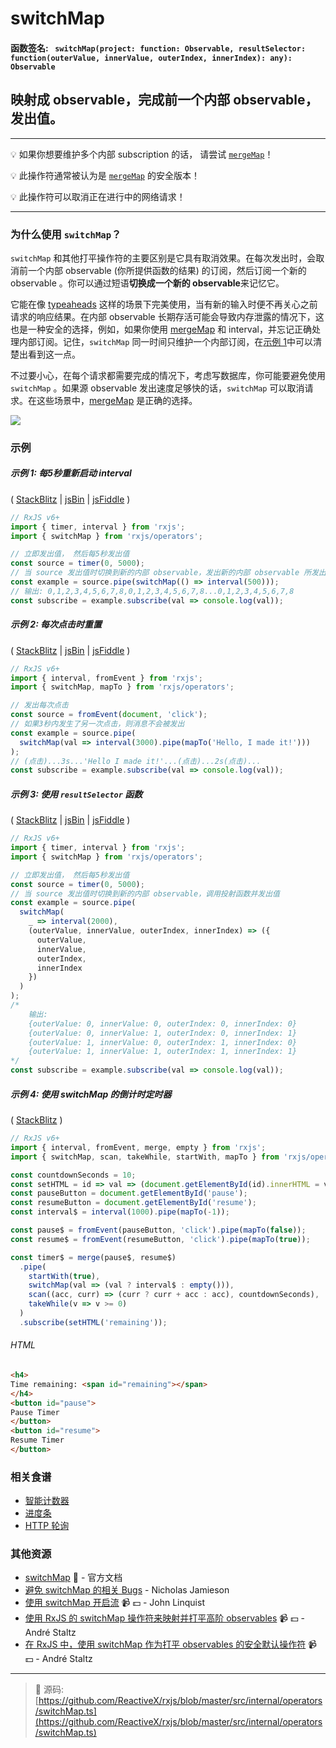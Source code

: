 # switchMap

#### 函数签名: ` switchMap(project: function: Observable, resultSelector: function(outerValue, innerValue, outerIndex, innerIndex): any): Observable`

## 映射成 observable，完成前一个内部 observable，发出值。

---

:bulb: 如果你想要维护多个内部 subscription 的话， 请尝试 [`mergeMap`](mergemap.md)！

:bulb: 此操作符通常被认为是 [`mergeMap`](mergemap.md) 的安全版本！

:bulb: 此操作符可以取消正在进行中的网络请求！

---

### 为什么使用 `switchMap`？

`switchMap` 和其他打平操作符的主要区别是它具有取消效果。在每次发出时，会取消前一个内部 observable (你所提供函数的结果) 的订阅，然后订阅一个新的 observable 。你可以通过短语**切换成一个新的 observable**来记忆它。

它能在像 [typeaheads](https://angular-2-training-book.rangle.io/handout/http/search_with_switchmap.html) 这样的场景下完美使用，当有新的输入时便不再关心之前请求的响应结果。在内部 observable 长期存活可能会导致内存泄露的情况下，这也是一种安全的选择，例如，如果你使用 [mergeMap](mergemap.md) 和 interval，并忘记正确处理内部订阅。记住，`switchMap` 同一时间只维护一个内部订阅，在[示例 1](#%E7%A4%BA%E4%BE%8B-1-%E6%AF%8F5%E7%A7%92%E9%87%8D%E6%96%B0%E5%90%AF%E5%8A%A8-interval)中可以清楚出看到这一点。

不过要小心，在每个请求都需要完成的情况下，考虑写数据库，你可能要避免使用 `switchMap` 。如果源 observable 发出速度足够快的话，`switchMap` 可以取消请求。在这些场景中，[mergeMap](mergemap.md) 是正确的选择。

<div class="ua-ad"><a href="https://ultimateangular.com/?ref=76683_kee7y7vk"><img src="https://ultimateangular.com/assets/img/banners/ua-leader.svg"></a></div>

### 示例

##### 示例 1: 每5秒重新启动 interval

(
[StackBlitz](https://stackblitz.com/edit/typescript-eb62ap?file=index.ts&devtoolsheight=100)
| [jsBin](http://jsbin.com/birepuveya/1/edit?js,console) |
[jsFiddle](https://jsfiddle.net/btroncone/6pz981gd/) )

```js
// RxJS v6+
import { timer, interval } from 'rxjs';
import { switchMap } from 'rxjs/operators';

// 立即发出值， 然后每5秒发出值
const source = timer(0, 5000);
// 当 source 发出值时切换到新的内部 observable，发出新的内部 observable 所发出的值
const example = source.pipe(switchMap(() => interval(500)));
// 输出: 0,1,2,3,4,5,6,7,8,0,1,2,3,4,5,6,7,8...0,1,2,3,4,5,6,7,8
const subscribe = example.subscribe(val => console.log(val));
```

##### 示例 2: 每次点击时重置

(
[StackBlitz](https://stackblitz.com/edit/typescript-s4pvix?file=index.ts&devtoolsheight=100)
| [jsBin](http://jsbin.com/zoruboxogo/1/edit?js,console) |
[jsFiddle](https://jsfiddle.net/btroncone/y11v8aqz/) )

```js
// RxJS v6+
import { interval, fromEvent } from 'rxjs';
import { switchMap, mapTo } from 'rxjs/operators';

// 发出每次点击
const source = fromEvent(document, 'click');
// 如果3秒内发生了另一次点击，则消息不会被发出
const example = source.pipe(
  switchMap(val => interval(3000).pipe(mapTo('Hello, I made it!')))
);
// (点击)...3s...'Hello I made it!'...(点击)...2s(点击)...
const subscribe = example.subscribe(val => console.log(val));
```

##### 示例 3: 使用 `resultSelector` 函数

(
[StackBlitz](https://stackblitz.com/edit/typescript-bmibzi?file=index.ts&devtoolsheight=100)
| [jsBin](http://jsbin.com/qobapubeze/1/edit?js,console) |
[jsFiddle](https://jsfiddle.net/btroncone/nqfu534y/) )

```js
// RxJS v6+
import { timer, interval } from 'rxjs';
import { switchMap } from 'rxjs/operators';

// 立即发出值， 然后每5秒发出值
const source = timer(0, 5000);
// 当 source 发出值时切换到新的内部 observable，调用投射函数并发出值
const example = source.pipe(
  switchMap(
    _ => interval(2000),
    (outerValue, innerValue, outerIndex, innerIndex) => ({
      outerValue,
      innerValue,
      outerIndex,
      innerIndex
    })
  )
);
/*
	输出:
	{outerValue: 0, innerValue: 0, outerIndex: 0, innerIndex: 0}
	{outerValue: 0, innerValue: 1, outerIndex: 0, innerIndex: 1}
	{outerValue: 1, innerValue: 0, outerIndex: 1, innerIndex: 0}
	{outerValue: 1, innerValue: 1, outerIndex: 1, innerIndex: 1}
*/
const subscribe = example.subscribe(val => console.log(val));
```

##### 示例 4: 使用 switchMap 的倒计时定时器

( [StackBlitz](https://stackblitz.com/edit/typescript-ivdebg?file=index.ts) )

```js
// RxJS v6+
import { interval, fromEvent, merge, empty } from 'rxjs';
import { switchMap, scan, takeWhile, startWith, mapTo } from 'rxjs/operators';

const countdownSeconds = 10;
const setHTML = id => val => (document.getElementById(id).innerHTML = val);
const pauseButton = document.getElementById('pause');
const resumeButton = document.getElementById('resume');
const interval$ = interval(1000).pipe(mapTo(-1));

const pause$ = fromEvent(pauseButton, 'click').pipe(mapTo(false));
const resume$ = fromEvent(resumeButton, 'click').pipe(mapTo(true));

const timer$ = merge(pause$, resume$)
  .pipe(
    startWith(true),
    switchMap(val => (val ? interval$ : empty())),
    scan((acc, curr) => (curr ? curr + acc : acc), countdownSeconds),
    takeWhile(v => v >= 0)
  )
  .subscribe(setHTML('remaining'));
```

###### HTML

```html
<h4>
Time remaining: <span id="remaining"></span>
</h4>
<button id="pause">
Pause Timer
</button>
<button id="resume">
Resume Timer
</button>
```

### 相关食谱

- [智能计数器](../../recipes/smartcounter.md)
- [进度条](../../recipes/progressbar.md)
- [HTTP 轮询](../../recipes/http-polling.md)

### 其他资源

- [switchMap](http://cn.rx.js.org/class/es6/Observable.js~Observable.html#instance-method-switchMap) :newspaper: - 官方文档
- [避免 switchMap 的相关 Bugs](https://blog.angularindepth.com/switchmap-bugs-b6de69155524) - Nicholas Jamieson
- [使用 switchMap 开启流](https://egghead.io/lessons/rxjs-starting-a-stream-with-switchmap?course=step-by-step-async-javascript-with-rxjs) :video_camera: :dollar: - John Linquist
- [使用 RxJS 的 switchMap 操作符来映射并打平高阶 observables](https://egghead.io/lessons/rxjs-use-rxjs-switchmap-to-map-and-flatten-higher-order-observables?course=use-higher-order-observables-in-rxjs-effectively) :video_camera: :dollar: - André Staltz
- [在 RxJS 中，使用 switchMap 作为打平 observables 的安全默认操作符](https://egghead.io/lessons/rxjs-use-switchmap-as-a-safe-default-to-flatten-observables-in-rxjs?course=use-higher-order-observables-in-rxjs-effectively) :video_camera: :dollar: - André Staltz

---
> :file_folder: 源码:  [https://github.com/ReactiveX/rxjs/blob/master/src/internal/operators/switchMap.ts](https://github.com/ReactiveX/rxjs/blob/master/src/internal/operators/switchMap.ts)
